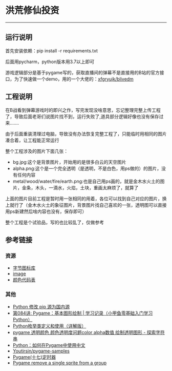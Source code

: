 # 洪荒修仙投资
***
## 运行说明
首先安装依赖：pip install -r requirements.txt

后面用pycharm，python版本用3.7以上即可

游戏逻辑部分是基于pygame写的，获取直播间的弹幕不是直接用的B站的官方接口，为了快速做一个demo，用的一个大佬的：[xfgryujk/blivedm](https://github.com/xfgryujk/blivedm)

## 工程说明
在B战看到弹幕游戏时的即兴之作，写完发现没啥意思，忘记整理完整上传工程了，导致后面老哥们说图片找不到，运行失败了,道具部分逻辑好像也没有保存过来.......

由于后面重装清理过电脑，导致没有办法恢复完整工程了，只能临时用相同的图片凑合着，让工程能正常运行

整个工程涉及的图片下面几张：

- bg.jpg:这个是背景图片，开始用的是很多白云的天空图片
- alpha.png:这个是一个完全透明（是透明，不是白色，用ps做的）的图片，没有任何内容
- metal/wood/water/fire/earth.png:也是自己用ps画的，就是金木水火土的图片，金条，木头，一滴水，火焰，土块，重画太麻烦了，就算了

上面的图片目前工程是暂时用一张相同的用着，各位可以找到自己对应的图片，换上就行了（金木水火土的象征图片，背景图片找自己喜欢的一张，透明图可以直接用ps新建然后啥内容也没有，保存即可）

整个工程是个试验品，写的也比较乱了，仅做参考

## 参考链接
### 资源
- [字节图标库](https://iconpark.oceanengine.com/official)
- [image](https://pixabay.com/zh/images/search/)
- [颜色代码表](http://www.360doc.com/content/12/0229/16/605353_190576827.shtml)

### 其他
- [Python 修改 pip 源为国内源](https://zhuanlan.zhihu.com/p/109939711)
- [第084讲: Pygame：基本图形绘制 | 学习记录（小甲鱼零基础入门学习Python）](https://blog.csdn.net/qq_38970783/article/details/89242624)
- [Python枚举类定义和使用（详解版）](http://c.biancheng.net/view/2305.html)
- [pygame 透明颜色 颜色透明度问题color alpha数值 绘制透明图形 - 探索字符串](https://string.quest/read/12966909)
- [Python：如何在Pygame中使用中文](https://blog.csdn.net/wangzirui32/article/details/116100759)
- [Youtirsin/pygame-samples](https://github.com/Youtirsin/pygame-samples)
- [Pygame(十七)定时器](jianshu.com/p/b1017b1c10b8)
- [Pygame remove a single sprite from a group](https://stackoverflow.com/questions/40632424/pygame-remove-a-single-sprite-from-a-group)